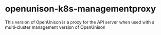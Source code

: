 # openunison-k8s-managementproxy
This version of OpenUnison is a proxy for the API server when used with a multi-cluster management version of OpenUnison
